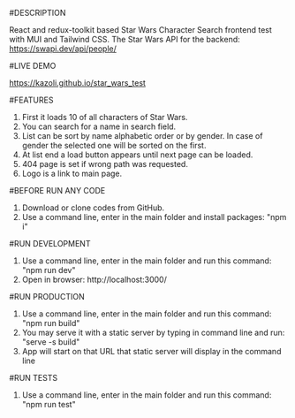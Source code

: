 #DESCRIPTION

React and redux-toolkit based Star Wars Character Search frontend test with MUI and Tailwind CSS. The Star Wars API for the backend: https://swapi.dev/api/people/

#LIVE DEMO

https://kazoli.github.io/star_wars_test

#FEATURES

1. First it loads 10 of all characters of Star Wars.
2. You can search for a name in search field.
3. List can be sort by name alphabetic order or by gender. In case of gender the selected one will be sorted on the first.
4. At list end a load button appears until next page can be loaded.
5. 404 page is set if wrong path was requested.
6. Logo is a link to main page.

#BEFORE RUN ANY CODE

1. Download or clone codes from GitHub.
2. Use a command line, enter in the main folder and install packages: "npm i"

#RUN DEVELOPMENT

1. Use a command line, enter in the main folder and run this command: "npm run dev"
2. Open in browser: http://localhost:3000/

#RUN PRODUCTION

1. Use a command line, enter in the main folder and run this command: "npm run build"
2. You may serve it with a static server by typing in command line and run: "serve -s build"
3. App will start on that URL that static server will display in the command line

#RUN TESTS

1. Use a command line, enter in the main folder and run this command: "npm run test"
